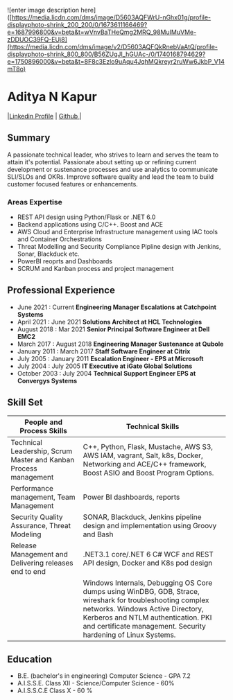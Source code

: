 ![enter image description here]([https://media.licdn.com/dms/image/D5603AQFWrU-nGhx01g/profile-displayphoto-shrink_200_200/0/1673611166469?e=1687996800&v=beta&t=wVnvBaTHeQmg2MRQ_98MuIMuVMe-zDDUOC39FQ-EUj8](https://media.licdn.com/dms/image/v2/D5603AQFQkRnebVaAtQ/profile-displayphoto-shrink_800_800/B56ZUqJI_hGUAc-/0/1740168794629?e=1750896000&v=beta&t=8F8c3Ezlo9uAqu4JqhMQkreyr2ruWw6JkbP_V14mT8o)
# Aditya N Kapur

<span align="center">
|<a href="https://linkedin.com/in/adityankapur">Linkedin Profile</a> | <a href="https://github.com/adityaka"> Github </a>|
</span>

## Summary

A passionate technical leader, who strives to learn and serves the team to attain it's potential. Passionate about setting up or refining current development or sustenance processes and use analytics to communicate SLI/SLOs and OKRs. Improve software quality and lead the team to build customer focused features or enhancements. 

### Areas Expertise
 - REST API design using Python/Flask or .NET 6.0
 - Backend applications using C/C++. Boost and ACE
 - AWS Cloud and Enterprise Infrastructure management using IAC tools and Container Orchestrations
 - Threat Modelling and Security Compliance Pipline design with Jenkins, Sonar, Blackduck etc.
 - PowerBI reoprts and Dashboards
 - SCRUM and Kanban process and project management

## Professional Experience

- June 2021 : Current   **Engineering Manager Escalations at Catchpoint Systems**
- April 2021 : June 2021 **Solutions Architect at HCL Technologies**
- August 2018 : Mar 2021 **Senior Principal Software Engineer at  Dell EMC2**
- March 2017 : August 2018 **Engineering Manager Sustenance at Qubole**
- January 2011 : March 2017 **Staff Software Engineer at Citrix**
- July 2005 : January 2011 **Escalation Engineer - EPS at Microsoft**
- July 2004 : July 2005 **IT Executive at iGate Global Solutions**
- October 2003 : July 2004 **Technical Support Engineer EPS at Convergys Systems**

## Skill Set
|People and Process Skills |Technical Skills |
|-|- |
|Technical Leadership, Scrum Master and Kanban Process management |C++, Python, Flask, Mustache, AWS S3, AWS IAM, vagrant, Salt, k8s, Docker, Networking and ACE/C++ framework, Boost ASIO and Boost Program Options. |
|Performance management, Team Management|Power BI dashboards, reports|
|Security Quality Assurance, Threat Modeling| SONAR, Blackduck, Jenkins pipeline design and implementation using Groovy and Bash|
|Release Management and Delivering releases end to end | .NET3.1 core/.NET 6 C# WCF and REST API design, Docker and K8s pod design|
| | Windows Internals, Debugging OS Core dumps using WinDBG, GDB, Strace, wireshark for troubleshooting complex networks. Windows Active Directory, Kerberos and NTLM authentication. PKI and certificate management. Security hardening of Linux Systems.  

## Education
- B.E. (bachelor's in engineering) Computer Science - GPA 7.2
- A.I.S.S.E. Class XII - Science/Computer Science - 60%
- A.I.S.S.C.E Class X - 60 %
